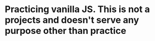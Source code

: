 <h1>Practicing vanilla JS. This is not a projects and doesn't serve any purpose other than practice</h1>
